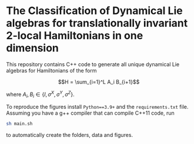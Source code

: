 # The Classification of Dynamical Lie algebras for translationally invariant 2-local Hamiltonians in one dimension

This repository contains C++ code to generate all unique dynamical Lie algebras for Hamiltonians of the form

$$H = \sum_{i=1}^L A_i B_{i+1}$$

where $A_i, B_i \in \{I,\sigma^X, \sigma^Y, \sigma^Z\}$.

To reproduce the figures install `Python==3.9+` and the `requirements.txt` file. Assuming you have a g++ compiler that can compile C++11 code, run
```bash
sh main.sh
```
to automatically create the folders, data and figures.


    